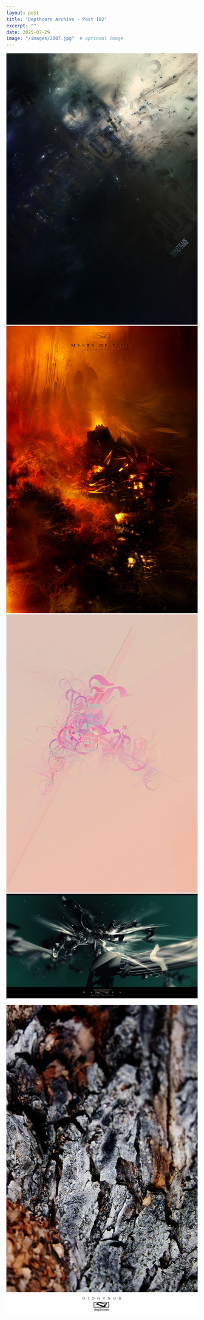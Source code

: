 ```yaml
---
layout: post
title: "Depthcore Archive - Post 102"
excerpt: ""
date: 2025-07-29
image: "/images/2007.jpg"  # optional image
---
```


<img src="/images/2007.jpg">
<img src="/images/2008.jpg" alt="2008.jpg"/>
<img src="/images/2010.jpg" alt="2010.jpg"/>
<img src="/images/2011.jpg" alt="2011.jpg"/>
<img src="/images/2012.jpg" alt="2012.jpg"/>

